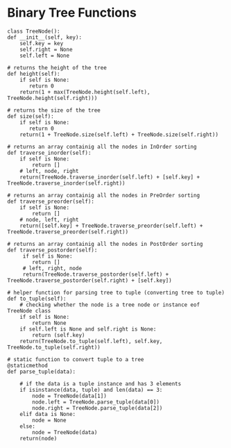 # Binary Tree Functions





   
    class TreeNode():
    def __init__(self, key):
        self.key = key
        self.right = None
        self.left = None
        
    # returns the height of the tree
    def height(self):
        if self is None:
           return 0
        return(1 + max(TreeNode.height(self.left), TreeNode.height(self.right)))
    
    # returns the size of the tree
    def size(self):
        if self is None:
           return 0
        return(1 + TreeNode.size(self.left) + TreeNode.size(self.right))
    
    # returns an array containig all the nodes in InOrder sorting
    def traverse_inorder(self):
        if self is None:
            return []
        # left, node, right
        return(TreeNode.traverse_inorder(self.left) + [self.key] + TreeNode.traverse_inorder(self.right))
    
    # returns an array containig all the nodes in PreOrder sorting
    def traverse_preorder(self):
        if self is None:
            return []
        # node, left, right
        return([self.key] + TreeNode.traverse_preorder(self.left) + TreeNode.traverse_preorder(self.right))
    
    # returns an array containig all the nodes in PostOrder sorting
    def traverse_postorder(self):
         if self is None:
            return []
         # left, right, node
         return(TreeNode.traverse_postorder(self.left) + TreeNode.traverse_postorder(self.right) + [self.key])

    # helper function for parsing tree to tuple (converting tree to tuple)
    def to_tuple(self):
        # checking whether the node is a tree node or instance eof TreeNode class
        if self is None:
            return None
        if self.left is None and self.right is None:
            return (self.key)
        return(TreeNode.to_tuple(self.left), self.key, TreeNode.to_tuple(self.right))
    
    # static function to convert tuple to a tree
    @staticmethod
    def parse_tuple(data):
    
        # if the data is a tuple instance and has 3 elements
        if isinstance(data, tuple) and len(data) == 3:
            node = TreeNode(data[1])
            node.left = TreeNode.parse_tuple(data[0])
            node.right = TreeNode.parse_tuple(data[2])
        elif data is None:
            node = None
        else:
            node = TreeNode(data)
        return(node)


